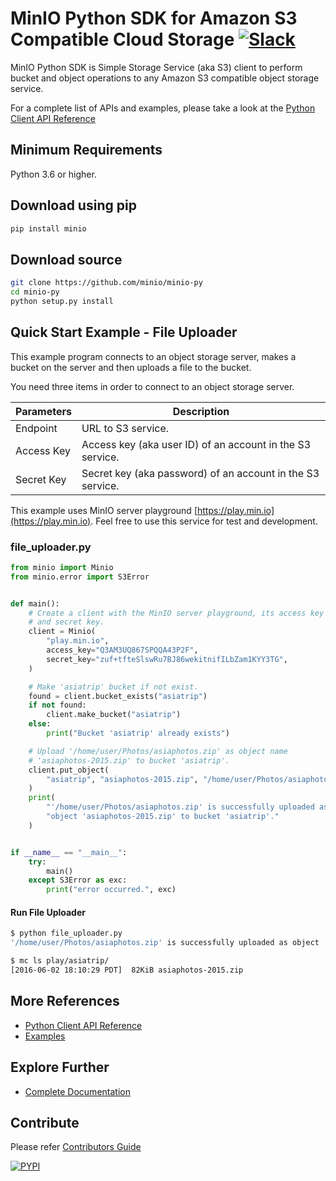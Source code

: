 # MinIO Python SDK for Amazon S3 Compatible Cloud Storage [![Slack](https://slack.min.io/slack?type=svg)](https://slack.min.io)

MinIO Python SDK is Simple Storage Service (aka S3) client to perform bucket and object operations to any Amazon S3 compatible object storage service.

For a complete list of APIs and examples, please take a look at the [Python Client API Reference](https://docs.min.io/docs/python-client-api-reference)

## Minimum Requirements
Python 3.6 or higher.

## Download using pip

```sh
pip install minio
```

## Download source

```sh
git clone https://github.com/minio/minio-py
cd minio-py
python setup.py install
```

## Quick Start Example - File Uploader
This example program connects to an object storage server, makes a bucket on the server and then uploads a file to the bucket.

You need three items in order to connect to an object storage server.

| Parameters | Description                                                |
|------------|------------------------------------------------------------|
| Endpoint   | URL to S3 service.                                         |
| Access Key | Access key (aka user ID) of an account in the S3 service.  |
| Secret Key | Secret key (aka password) of an account in the S3 service. |

This example uses MinIO server playground [https://play.min.io](https://play.min.io). Feel free to use this service for test and development.

### file_uploader.py
```py
from minio import Minio
from minio.error import S3Error


def main():
    # Create a client with the MinIO server playground, its access key
    # and secret key.
    client = Minio(
        "play.min.io",
        access_key="Q3AM3UQ867SPQQA43P2F",
        secret_key="zuf+tfteSlswRu7BJ86wekitnifILbZam1KYY3TG",
    )

    # Make 'asiatrip' bucket if not exist.
    found = client.bucket_exists("asiatrip")
    if not found:
        client.make_bucket("asiatrip")
    else:
        print("Bucket 'asiatrip' already exists")

    # Upload '/home/user/Photos/asiaphotos.zip' as object name
    # 'asiaphotos-2015.zip' to bucket 'asiatrip'.
    client.put_object(
        "asiatrip", "asiaphotos-2015.zip", "/home/user/Photos/asiaphotos.zip",
    )
    print(
        "'/home/user/Photos/asiaphotos.zip' is successfully uploaded as "
        "object 'asiaphotos-2015.zip' to bucket 'asiatrip'."
    )


if __name__ == "__main__":
    try:
        main()
    except S3Error as exc:
        print("error occurred.", exc)
```

#### Run File Uploader
```sh
$ python file_uploader.py
'/home/user/Photos/asiaphotos.zip' is successfully uploaded as object 'asiaphotos-2015.zip' to bucket 'asiatrip'.

$ mc ls play/asiatrip/
[2016-06-02 18:10:29 PDT]  82KiB asiaphotos-2015.zip
```

## More References
* [Python Client API Reference](https://docs.min.io/docs/python-client-api-reference)
* [Examples](https://github.com/minio/minio-py/tree/release/examples)

## Explore Further
* [Complete Documentation](https://docs.min.io)

## Contribute
Please refer [Contributors Guide](https://github.com/minio/minio-py/blob/release/CONTRIBUTING.md)

[![PYPI](https://img.shields.io/pypi/v/minio.svg)](https://pypi.python.org/pypi/minio)
